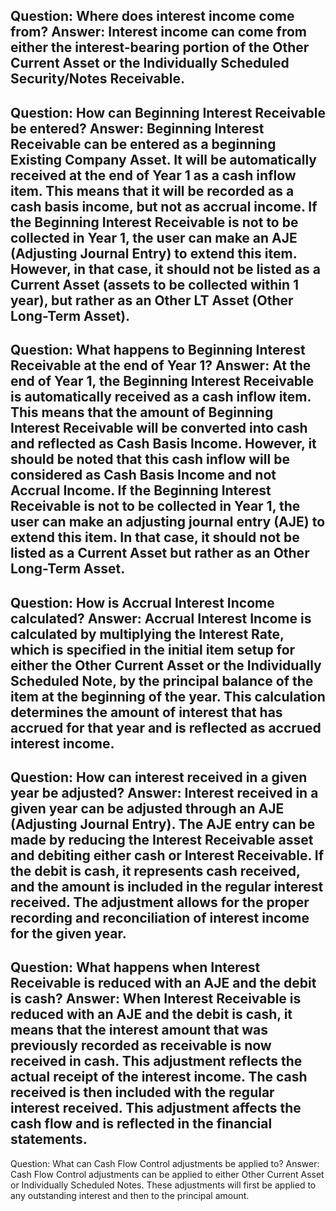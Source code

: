 Question: Where does interest income come from?
Answer: Interest income can come from either the interest-bearing portion of the Other Current Asset or the Individually Scheduled Security/Notes Receivable.
---
Question: How can Beginning Interest Receivable be entered?
Answer: Beginning Interest Receivable can be entered as a beginning Existing Company Asset. It will be automatically received at the end of Year 1 as a cash inflow item. This means that it will be recorded as a cash basis income, but not as accrual income. If the Beginning Interest Receivable is not to be collected in Year 1, the user can make an AJE (Adjusting Journal Entry) to extend this item. However, in that case, it should not be listed as a Current Asset (assets to be collected within 1 year), but rather as an Other LT Asset (Other Long-Term Asset).
---
Question: What happens to Beginning Interest Receivable at the end of Year 1?
Answer: At the end of Year 1, the Beginning Interest Receivable is automatically received as a cash inflow item. This means that the amount of Beginning Interest Receivable will be converted into cash and reflected as Cash Basis Income. However, it should be noted that this cash inflow will be considered as Cash Basis Income and not Accrual Income. If the Beginning Interest Receivable is not to be collected in Year 1, the user can make an adjusting journal entry (AJE) to extend this item. In that case, it should not be listed as a Current Asset but rather as an Other Long-Term Asset.
---
Question: How is Accrual Interest Income calculated?
Answer: Accrual Interest Income is calculated by multiplying the Interest Rate, which is specified in the initial item setup for either the Other Current Asset or the Individually Scheduled Note, by the principal balance of the item at the beginning of the year. This calculation determines the amount of interest that has accrued for that year and is reflected as accrued interest income.
---
Question: How can interest received in a given year be adjusted?
Answer: Interest received in a given year can be adjusted through an AJE (Adjusting Journal Entry). The AJE entry can be made by reducing the Interest Receivable asset and debiting either cash or Interest Receivable. If the debit is cash, it represents cash received, and the amount is included in the regular interest received. The adjustment allows for the proper recording and reconciliation of interest income for the given year.
---
Question: What happens when Interest Receivable is reduced with an AJE and the debit is cash?
Answer: When Interest Receivable is reduced with an AJE and the debit is cash, it means that the interest amount that was previously recorded as receivable is now received in cash. This adjustment reflects the actual receipt of the interest income. The cash received is then included with the regular interest received. This adjustment affects the cash flow and is reflected in the financial statements.
---
Question: What can Cash Flow Control adjustments be applied to?
Answer: Cash Flow Control adjustments can be applied to either Other Current Asset or Individually Scheduled Notes. These adjustments will first be applied to any outstanding interest and then to the principal amount.
